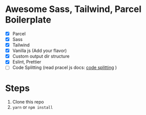 <!-- @format -->

# Awesome Sass, Tailwind, Parcel Boilerplate

- [x] Parcel
- [x] Sass
- [x] Tailwind
- [x] Vanilla js (Add your flavor)
- [x] Custom output dir structure
- [x] Eslint, Prettier
- [ ] Code Splitting (read pracel js docs: [code splitting](https://parceljs.org/code_splitting.html) )

# Steps

1. Clone this repo
2. `yarn` or `npm install`
